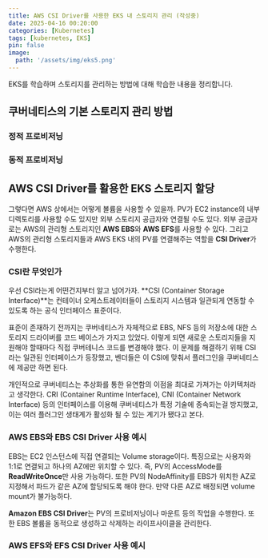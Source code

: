 ```yaml
---
title: AWS CSI Driver를 사용한 EKS 내 스토리지 관리 (작성중)
date: 2025-04-16 00:20:00
categories: [Kubernetes]
tags: [kubernetes, EKS]
pin: false
image:
  path: '/assets/img/eks5.png'
---
```


EKS를 학습하며 스토리지를 관리하는 방법에 대해 학습한 내용을 정리합니다.

## 쿠버네티스의 기본 스토리지 관리 방법

### 정적 프로비저닝

### 동적 프로비저닝

## AWS CSI Driver를 활용한 EKS 스토리지 할당

그렇다면 AWS 상에서는 어떻게 볼륨을 사용할 수 있을까. PV가 EC2 instance의 내부 디렉토리를 사용할 수도 있지만 외부 스토리지 공급자와 연결될 수도 있다. 
외부 공급자로는 AWS의 관리형 스토리지인 **AWS EBS**와 **AWS EFS**를 사용할 수 있다. 그리고 AWS의 관리형 스토리지들과 AWS EKS 내의 PV를 연결해주는 역할을 **CSI Driver**가 수행한다.

### CSI란 무엇인가

우선 CSI라는게 어떤건지부터 알고 넘어가자. **CSI (Container Storage Interface)**는 컨테이너 오케스트레이터들이 스토리지 시스템과 일관되게 연동할 수 있도록 하는 공식 인터페이스 표준이다.

표준이 존재하기 전까지는 쿠버네티스가 자체적으로 EBS, NFS 등의 저장소에 대한 스토리지 드라이버를 코드 베이스가 가지고 있었다. 이렇게 되면 새로운 스토리지들을 지원해야 할때마다 직접 쿠버테니스 코드를 변경해야 했다.
이 문제를 해결하기 위해 CSI 라는 일관된 인터페이스가 등장했고, 벤더들은 이 CSI에 맞춰서 플러그인을 쿠버네티스에 제공만 하면 된다.

개인적으로 쿠버네티스는 추상화를 통한 유연함의 이점을 최대로 가져가는 아키텍처라고 생각한다. CRI (Container Runtime Interface), CNI (Container Network Interface) 등의 인터페이스를 이용해 쿠버네티스가 특정 기술에 종속되는걸 방지했고, 이는 여러 플러그인 생태계가 활성화 될 수 있는 계기가 됐다고 본다.
 

### AWS EBS와 EBS CSI Driver 사용 예시

EBS는 EC2 인스턴스에 직접 연결되는 Volume storage이다. 특징으로는 사용자와 1:1로 연결되고 하나의 AZ에만 위치할 수 있다. 즉, PV의 AccessMode를 **ReadWriteOnce**만 사용 가능하다. 또한 PV의 NodeAffinity를 EBS가 위치한 AZ로 지정해서 파드가 같은 AZ에 할당되도록 해야 한다. 만약 다른 AZ로 배정되면 volume mount가 불가능하다.

**Amazon EBS CSI Driver**는 PV의 프로비저닝이나 마운트 등의 작업을 수행한다. 또한 EBS 볼륨을 동적으로 생성하고 삭제하는 라이프사이클을 관리한다.

### AWS EFS와 EFS CSI Driver 사용 예시


[nodejs]: https://nodejs.org/
[starter]: https://github.com/cotes2020/chirpy-starter
[pages-workflow-src]: https://docs.github.com/en/pages/getting-started-with-github-pages/configuring-a-publishing-source-for-your-github-pages-site#publishing-with-a-custom-github-actions-workflow
[latest-tag]: https://github.com/cotes2020/jekyll-theme-chirpy/tags
